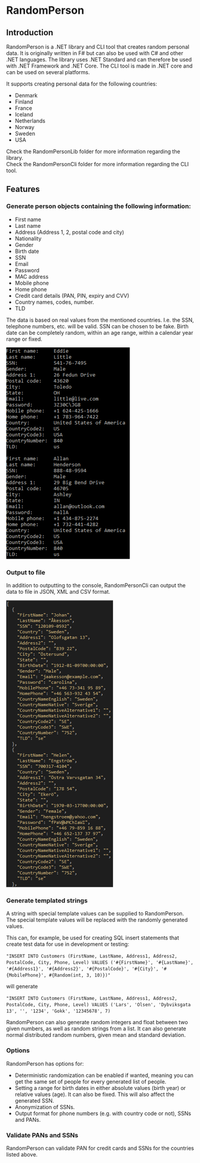 ﻿# RandomPerson

## Introduction

RandomPerson is a .NET library and CLI tool that creates random personal data. It is originally
written in F# but can also be used with C# and other .NET languages. The library uses .NET Standard and can
therefore be used with .NET Framework and .NET Core. The CLI tool is made in .NET core and can be used on
several platforms.

It supports creating personal data for the following countries:

- Denmark
- Finland
- France
- Iceland
- Netherlands
- Norway
- Sweden
- USA

Check the RandomPersonLib folder for more information regarding the library. <br />
Check the RandomPersonCli folder for more information regarding the CLI tool.

## Features

### Generate person objects containing the following information:

* First name
* Last name
* Address (Address 1, 2, postal code and city)
* Nationality
* Gender
* Birth date
* SSN
* Email
* Password
* MAC address
* Mobile phone
* Home phone
* Credit card details (PAN, PIN, expiry and CVV)
* Country names, codes, number.
* TLD

The data is based on real values from the mentioned countries. I.e. the SSN, telephone numbers, etc.
will be valid. SSN can be chosen to be fake. Birth date can be completely random, within an age range,
within a calendar year range or fixed.

![List mode for Norwegian](./Assets/Images/list%20mode%20-%20usa.png)

### Output to file

In addition to outputting to the console, RandomPersonCli can output the data to file in JSON, XML and CSV format.

![List mode to file for Swedish](./Assets/Images/list%20mode%20to%20JSON%20-%20swedish.png)

### Generate templated strings

A string with special template values can be supplied to RandomPerson. The special template values will be replaced
with the randomly generated values.

This can, for example, be used for creating SQL insert statements that create test data for use in development
or testing:

`"INSERT INTO Customers (FirstName, LastName, Address1, Address2, PostalCode, City, Phone, Level) VALUES
('#{FirstName}', '#{LastName}', '#{Address1}', '#{Address2}', '#{PostalCode}', '#{City}', '#{MobilePhone}', #{Random(int, 3, 10)})"`

will generate

`"INSERT INTO Customers (FirstName, LastName, Address1, Address2, PostalCode, City, Phone, Level) VALUES
('Lars', 'Olsen', 'Dybviksgata 13', '', '1234', 'Gokk', '12345678', 7)`

RandomPerson can also generate random integers and float between two given numbers, as well as random strings from a
list. It can also generate normal distributed random numbers, given mean and standard deviation.

### Options

RandomPerson has options for:

- Deterministic randomization can be enabled if wanted, meaning you can get the same set of people for every
  generated list of people.
- Setting a range for birth dates in either absolute values (birth year) or relative values (age). It can also be fixed.
  This will also affect the generated SSN.
- Anonymization of SSNs.
- Output format for phone numbers (e.g. with country code or not), SSNs and PANs.

### Validate PANs and SSNs

RandomPerson can validate PAN for credit cards and SSNs for the countries listed above.
